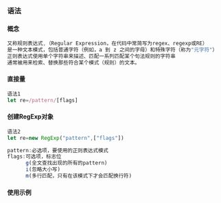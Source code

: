 ### 语法

#### 概念

```js
又称规则表达式,（Regular Expression，在代码中常简写为regex、regexp或RE）
是一种文本模式，包括普通字符（例如，a 到 z 之间的字母）和特殊字符（称为"元字符"）
正则表达式使用单个字符串来描述、匹配一系列匹配某个句法规则的字符串
通常被用来检索、替换那些符合某个模式（规则）的文本。
```

#### 直接量

```js
语法1
let re=/pattern/[flags]
```

#### 创建RegExp对象

```js
语法2
let re=new RegExp("pattern",["flags"])
```

```js
pattern:必选项，要使用的正则表达式模式
flags:可选项，标志位
      g(全文查找出现的所有的pattern)
      i(忽略大小写)
      m(多行匹配，只有在该模式下才会匹配换行符)
```

#### 使用示例

```js
```

